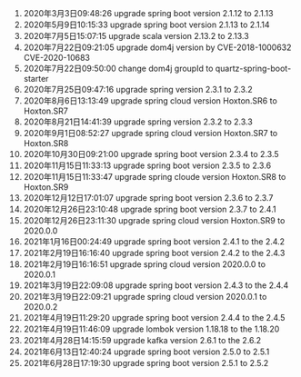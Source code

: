 1. 2020年3月3日09:48:26 upgrade spring boot version 2.1.12 to 2.1.13
2. 2020年5月9日10:15:33 upgrade spring boot version 2.1.13 to 2.1.14 
3. 2020年7月5日15:07:15 upgrade scala version 2.13.2 to 2.13.3
4. 2020年7月22日09:21:05 upgrade dom4j version by CVE-2018-1000632 CVE-2020-10683
5. 2020年7月22日09:50:00 change dom4j groupId to quartz-spring-boot-starter
6. 2020年7月25日09:47:16 upgrade spring version 2.3.1 to 2.3.2
7. 2020年8月6日13:13:49 upgrade spring cloud version Hoxton.SR6 to Hoxton.SR7
8. 2020年8月21日14:41:39 upgrade spring version 2.3.2 to 2.3.3
9. 2020年9月1日08:52:27 upgrade spring cloud version Hoxton.SR7 to Hoxton.SR8
10. 2020年10月30日09:21:00 upgrade spring boot version 2.3.4 to 2.3.5
11. 2020年11月15日11:33:13 upgrade spring boot version 2.3.5 to 2.3.6
12. 2020年11月15日11:33:47 upgrade spring cloude version Hoxton.SR8 to Hoxton.SR9 
13. 2020年12月12日17:01:07 upgrade spring boot version 2.3.6 to 2.3.7
14. 2020年12月26日23:10:48 upgrade spring boot version 2.3.7 to 2.4.1
15. 2020年12月26日23:11:30 upgrade spring cloud version Hoxton.SR9 to 2020.0.0
16. 2021年1月16日00:24:49 upgrade spring boot version 2.4.1 to the 2.4.2
17. 2021年2月19日16:16:40 upgrade spring boot version 2.4.2 to the 2.4.3
18. 2021年2月19日16:16:51 upgrade spring cloud version 2020.0.0 to 2020.0.1
19. 2021年3月19日22:09:08 upgrade spring boot version 2.4.3 to the 2.4.4
20. 2021年3月19日22:09:21 upgrade spring cloud version 2020.0.1 to 2020.0.2
21. 2021年4月19日11:29:20 upgrade spring boot version 2.4.4 to the 2.4.5
22. 2021年4月19日11:46:09 upgrade lombok version 1.18.18 to the 1.18.20
23. 2021年4月28日14:15:59 upgrade kafka version 2.6.1 to the 2.6.2 
24. 2021年6月13日12:40:24 upgrade spring boot version 2.5.0 to 2.5.1
25. 2021年6月28日17:19:30 upgrade spring boot version 2.5.1 to 2.5.2
